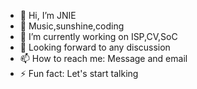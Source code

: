 - 👋 Hi, I’m JNIE
- 👀 Music,sunshine,coding
- 🌱 I’m currently working on ISP,CV,SoC
- 💞️ Looking forward to any discussion
- 📫 How to reach me: Message and email
- ⚡ Fun fact: Let's start talking

<!---
jnie0808/jnie0808 is a ✨ special ✨ repository because its `README.md` (this file) appears on your GitHub profile.
You can click the Preview link to take a look at your changes.
--->
